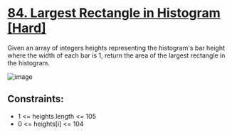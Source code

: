 # [84. Largest Rectangle in Histogram [Hard]](https://leetcode.com/problems/largest-rectangle-in-histogram/description/)

Given an array of integers heights representing the histogram's bar height where the width of each bar is 1, return the area of the largest rectangle in the histogram.

![image](https://user-images.githubusercontent.com/97858274/226091778-2bf05701-6116-44bf-b533-6aba5313b1cd.png)

## Constraints:

- 1 <= heights.length <= 105
- 0 <= heights[i] <= 104
